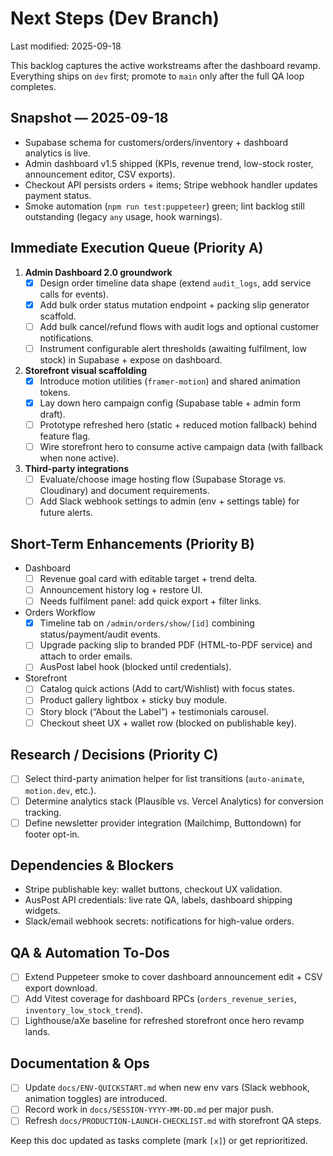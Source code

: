# Next Steps (Dev Branch)

Last modified: 2025-09-18

This backlog captures the active workstreams after the dashboard revamp. Everything ships on `dev` first; promote to `main` only after the full QA loop completes.

## Snapshot — 2025-09-18
- Supabase schema for customers/orders/inventory + dashboard analytics is live.
- Admin dashboard v1.5 shipped (KPIs, revenue trend, low-stock roster, announcement editor, CSV exports).
- Checkout API persists orders + items; Stripe webhook handler updates payment status.
- Smoke automation (`npm run test:puppeteer`) green; lint backlog still outstanding (legacy `any` usage, hook warnings).

## Immediate Execution Queue (Priority A)
1. **Admin Dashboard 2.0 groundwork**
   - [x] Design order timeline data shape (extend `audit_logs`, add service calls for events).
   - [x] Add bulk order status mutation endpoint + packing slip generator scaffold.
   - [ ] Add bulk cancel/refund flows with audit logs and optional customer notifications.
   - [ ] Instrument configurable alert thresholds (awaiting fulfilment, low stock) in Supabase + expose on dashboard.
2. **Storefront visual scaffolding**
   - [x] Introduce motion utilities (`framer-motion`) and shared animation tokens.
   - [x] Lay down hero campaign config (Supabase table + admin form draft).
   - [ ] Prototype refreshed hero (static + reduced motion fallback) behind feature flag.
   - [ ] Wire storefront hero to consume active campaign data (with fallback when none active).
3. **Third-party integrations**
   - [ ] Evaluate/choose image hosting flow (Supabase Storage vs. Cloudinary) and document requirements.
   - [ ] Add Slack webhook settings to admin (env + settings table) for future alerts.

## Short-Term Enhancements (Priority B)
- Dashboard
  - [ ] Revenue goal card with editable target + trend delta.
  - [ ] Announcement history log + restore UI.
  - [ ] Needs fulfilment panel: add quick export + filter links.
- Orders Workflow
  - [x] Timeline tab on `/admin/orders/show/[id]` combining status/payment/audit events.
  - [ ] Upgrade packing slip to branded PDF (HTML-to-PDF service) and attach to order emails.
  - [ ] AusPost label hook (blocked until credentials).
- Storefront
  - [ ] Catalog quick actions (Add to cart/Wishlist) with focus states.
  - [ ] Product gallery lightbox + sticky buy module.
  - [ ] Story block (“About the Label”) + testimonials carousel.
  - [ ] Checkout sheet UX + wallet row (blocked on publishable key).

## Research / Decisions (Priority C)
- [ ] Select third-party animation helper for list transitions (`auto-animate`, `motion.dev`, etc.).
- [ ] Determine analytics stack (Plausible vs. Vercel Analytics) for conversion tracking.
- [ ] Define newsletter provider integration (Mailchimp, Buttondown) for footer opt-in.

## Dependencies & Blockers
- Stripe publishable key: wallet buttons, checkout UX validation.
- AusPost API credentials: live rate QA, labels, dashboard shipping widgets.
- Slack/email webhook secrets: notifications for high-value orders.

## QA & Automation To-Dos
- [ ] Extend Puppeteer smoke to cover dashboard announcement edit + CSV export download.
- [ ] Add Vitest coverage for dashboard RPCs (`orders_revenue_series`, `inventory_low_stock_trend`).
- [ ] Lighthouse/aXe baseline for refreshed storefront once hero revamp lands.

## Documentation & Ops
- [ ] Update `docs/ENV-QUICKSTART.md` when new env vars (Slack webhook, animation toggles) are introduced.
- [ ] Record work in `docs/SESSION-YYYY-MM-DD.md` per major push.
- [ ] Refresh `docs/PRODUCTION-LAUNCH-CHECKLIST.md` with storefront QA steps.

Keep this doc updated as tasks complete (mark `[x]`) or get reprioritized.
